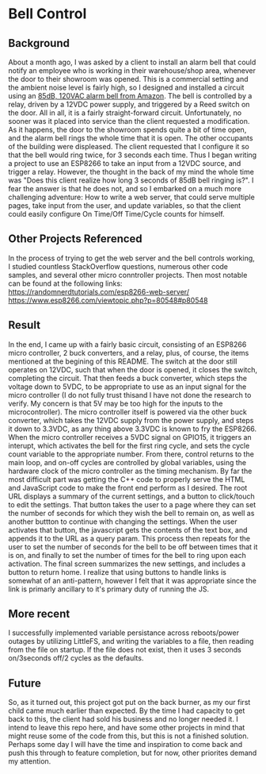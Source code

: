 # Bell Control

## Background
About a month ago, I was asked by a client to install an alarm bell that could notify an employee who is working in their warehouse/shop area, whenever the door to their showroom was opened. This is a commercial setting and the ambient noise level is fairly high, so I designed and installed a circuit using an [85dB, 120VAC alarm bell from Amazon](https://www.amazon.com/gp/product/B01MS4GAWE). The bell is controlled by a relay, driven by a 12VDC power supply, and triggered by a Reed switch on the door. All in all, it is a fairly straight-forward circuit. Unfortunately, no sooner was it placed into service than the client requested a modification. As it happens, the door to the showroom spends quite a bit of time open, and the alarm bell rings the whole time that it is open. The other occupants of the building were displeased. The client requested that I configure it so that the bell would ring twice, for 3 seconds each time. Thus I began writing a project to use an ESP8266 to take an input from a 12VDC source, and trigger a relay. However, the thought in the back of my mind the whole time was "Does this client realize how long 3 seconds of 85dB bell ringing is?". I fear the answer is that he does not, and so I embarked on a much more challenging adventure: How to write a web server, that could serve multiple pages, take input from the user, and update variables, so that the client could easily configure On Time/Off Time/Cycle counts for himself.

## Other Projects Referenced
In the process of trying to get the web server and the bell controls working, I studied countless StackOverflow questions, numerous other code samples, and several other micro conntroller projects. Then most notable can be found at the following links: 
https://randomnerdtutorials.com/esp8266-web-server/
https://www.esp8266.com/viewtopic.php?p=80548#p80548

## Result
In the end, I came up with a fairly basic circuit, consisting of an ESP8266 micro controller, 2 buck converters, and a relay, plus, of course, the items mentioned at the begining of this README. The switch at the door still operates on 12VDC, such that when the door is opened, it closes the switch, completing the circuit. That then feeds a buck converter, which steps the voltage down to 5VDC, to be appropriate to use  as an input signal for the micro controller (I do not fully trust thisand I have not done the research to verify. My concern is that 5V may be too high for the inputs to the microcontroller). The micro controller itself is powered via the other buck converter, which takes the 12VDC supply from the power supply, and steps it down to 3.3VDC, as any thing above 3.3VDC is known to fry the ESP8266. When the micro controller receives a 5VDC signal on GPIO15, it triggers an interupt, which activates the bell for the first ring cycle, and sets the cycle count variable to the appropriate number. From there, control returns to the main loop, and on-off cycles are controlled by global variables, using the hardware clock of the micro controller as the timing mechanism. By far the most difficult part was getting the C++ code to properly serve the HTML and JavaScript code to make the front end perform as I desired. The root URL displays a summary of the current settings, and a button to click/touch to edit the settings. That button takes the user to a page where they can set the number of seconds for which they wish the bell to remain on, as well as another buttton to continue with changing the settings. When the user activates that button, the javascript gets the contents of the text box, and appends it to the URL as a query param. This process then repeats for the user to set the number of seconds for the bell to be off between times that it is on, and finally to set the number of times for the bell to ring upon each activation. The final screen summarizes the new settings, and includes a button to return home. I realize that using buttons to handle links is somewhat of an anti-pattern, however I felt that it was appropriate since the link is primarly ancillary to it's primary duty of running the JS. 

## More recent
I successfully implemented variable persistance across reboots/power outages by utilizing LittleFS, and writing the variables to a file, then reading from the file on startup. If the file does not exist, then it uses 3 seconds on/3seconds off/2 cycles as the defaults.

## Future
So, as it turned out, this project got put on the back burner, as my our first child came much earlier than expected. By the time I had capacity to get back to this, the client had sold his business and no longer needed it. I intend to leave this repo here, and have some other projects in mind that might reuse some of the code from this, but this is not a finished solution. Perhaps some day I will have the time and inspiration to come back and push this through to feature completion, but for now, other priorites demand my attention.

